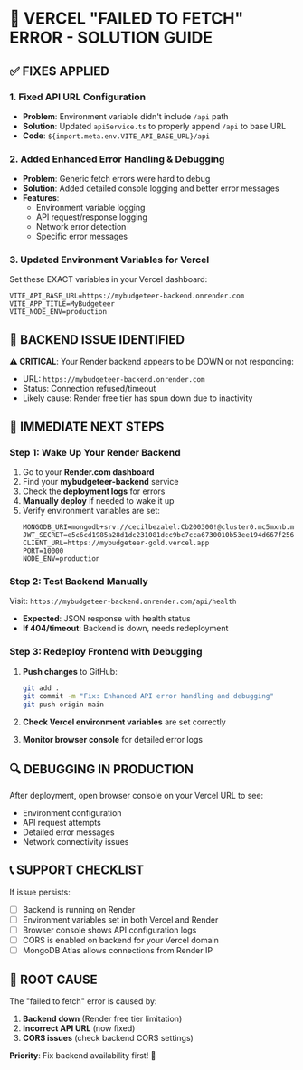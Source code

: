 # 🚨 VERCEL "FAILED TO FETCH" ERROR - SOLUTION GUIDE

## ✅ FIXES APPLIED

### 1. **Fixed API URL Configuration**
- **Problem**: Environment variable didn't include `/api` path
- **Solution**: Updated `apiService.ts` to properly append `/api` to base URL
- **Code**: `${import.meta.env.VITE_API_BASE_URL}/api`

### 2. **Added Enhanced Error Handling & Debugging**
- **Problem**: Generic fetch errors were hard to debug
- **Solution**: Added detailed console logging and better error messages
- **Features**: 
  - Environment variable logging
  - API request/response logging
  - Network error detection
  - Specific error messages

### 3. **Updated Environment Variables for Vercel**
Set these EXACT variables in your Vercel dashboard:

```
VITE_API_BASE_URL=https://mybudgeteer-backend.onrender.com
VITE_APP_TITLE=MyBudgeteer
VITE_NODE_ENV=production
```

## 🔧 BACKEND ISSUE IDENTIFIED

**⚠️ CRITICAL**: Your Render backend appears to be DOWN or not responding:
- URL: `https://mybudgeteer-backend.onrender.com`
- Status: Connection refused/timeout
- Likely cause: Render free tier has spun down due to inactivity

## 🚀 IMMEDIATE NEXT STEPS

### Step 1: Wake Up Your Render Backend
1. Go to your **Render.com dashboard**
2. Find your **mybudgeteer-backend** service
3. Check the **deployment logs** for errors
4. **Manually deploy** if needed to wake it up
5. Verify environment variables are set:
   ```
   MONGODB_URI=mongodb+srv://cecilbezalel:Cb200300!@cluster0.mc5mxnb.mongodb.net/
   JWT_SECRET=e5c6cd1985a28d1dc231081dcc9bc7cca6730010b53ee194d667f256c84cbebc6cb4e8e6dbdbff6c3a643f67c64a0a76a04ca69b417531ece8fbf2286ee3d08fb
   CLIENT_URL=https://mybudgeteer-gold.vercel.app
   PORT=10000
   NODE_ENV=production
   ```

### Step 2: Test Backend Manually
Visit: `https://mybudgeteer-backend.onrender.com/api/health`
- **Expected**: JSON response with health status
- **If 404/timeout**: Backend is down, needs redeployment

### Step 3: Redeploy Frontend with Debugging
1. **Push changes** to GitHub:
   ```bash
   git add .
   git commit -m "Fix: Enhanced API error handling and debugging"
   git push origin main
   ```

2. **Check Vercel environment variables** are set correctly

3. **Monitor browser console** for detailed error logs

## 🔍 DEBUGGING IN PRODUCTION

After deployment, open browser console on your Vercel URL to see:
- Environment configuration
- API request attempts
- Detailed error messages
- Network connectivity issues

## 📞 SUPPORT CHECKLIST

If issue persists:
- [ ] Backend is running on Render
- [ ] Environment variables set in both Vercel and Render
- [ ] Browser console shows API configuration logs
- [ ] CORS is enabled on backend for your Vercel domain
- [ ] MongoDB Atlas allows connections from Render IP

## 🎯 ROOT CAUSE

The "failed to fetch" error is caused by:
1. **Backend down** (Render free tier limitation)
2. **Incorrect API URL** (now fixed)
3. **CORS issues** (check backend CORS settings)

**Priority**: Fix backend availability first! 🚨

